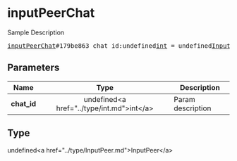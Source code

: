 # inputPeerChat

Sample Description

<pre>
<a href="../constructor/inputPeerChat.md">inputPeerChat</a>#179be863 chat_id:undefined<a href="../type/int.md">int</a> = undefined<a href="../type/InputPeer.md">InputPeer</a>;
</pre>

## Parameters

| Name | Type | Description |
|------|:----:|-------------|
| **chat_id** | undefined&lt;a href=&#34;../type/int.md&#34;&gt;int&lt;/a&gt; | Param description |

## Type

undefined&lt;a href=&#34;../type/InputPeer.md&#34;&gt;InputPeer&lt;/a&gt;
